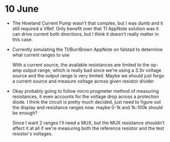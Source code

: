 # 10 June

- The Howland Current Pump wasn't that complex, but I was dumb and it still
  required a VRef. Only benefit over that TI AppNote solution was it can drive
  current both directions, but I think it doesn't really matter in this case.

- Currently simulating the TI/BurrBrown AppNote on falstad to determine what
  current ranges to use

  With a current source, the available resistances are limited to the op-amp
  output range, which is really bad since we're using a 3.3v voltage source and
  the output range is very limited. Maybe we should just forgo a current source
  and measure voltage across given resistor divider

- Okay probably going to follow micro progmeter method of measuring resistances,
  it even accounts for the voltage drop across a protection diode. I think the
  circuit is pretty much decided, just need to figure out the display and
  resistance ranges now. maybe 0-1k and 1k-100k should be enough?

  Since I want 2 ranges I'll need a MUX, but the MUX resistance shouldn't affect
  it at all if we're measuring both the reference resistor and the test
  resistor's voltages.
